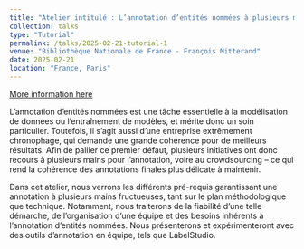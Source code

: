 ```yaml
---
title: "Atelier intitulé : L’annotation d’entités nommées à plusieurs mains : méthodes et outil"
collection: talks
type: "Tutorial"
permalink: /talks/2025-02-21-tutorial-1
venue: "Bibliothèque Nationale de France - François Mitterand"
date: 2025-02-21
location: "France, Paris"
---
```


[More information here](https://obtic.sorbonne-universite.fr/atelier/inscriptions-a-venir-atelier-numerique-obtic-02-2025/)

L’annotation d’entités nommées est une tâche essentielle à la modélisation de données ou l’entraînement de modèles, et mérite donc un soin particulier. Toutefois, il s’agit aussi d’une entreprise extrêmement chronophage, qui demande une grande cohérence pour de meilleurs résultats. Afin de pallier ce premier défaut, plusieurs initiatives ont donc recours à plusieurs mains pour l’annotation, voire au crowdsourcing – ce qui rend la cohérence des annotations finales plus délicate à maintenir.

Dans cet atelier, nous verrons les différents pré-requis garantissant une annotation à plusieurs mains fructueuses, tant sur le plan méthodologique que technique. Notamment, nous traiterons de la fiabilité d’une telle démarche, de l’organisation d’une équipe et des besoins inhérents à l’annotation d’entités nommées. Nous présenterons et expérimenteront avec des outils d’annotation en équipe, tels que LabelStudio. 
